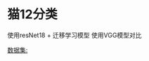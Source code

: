 # 猫12分类
使用resNet18 + 迁移学习模型
使用VGG模型对比

[数据集: ](https://hzh-1313930608.cos.ap-guangzhou.myqcloud.com/data/dataset_cat12/data.rar)